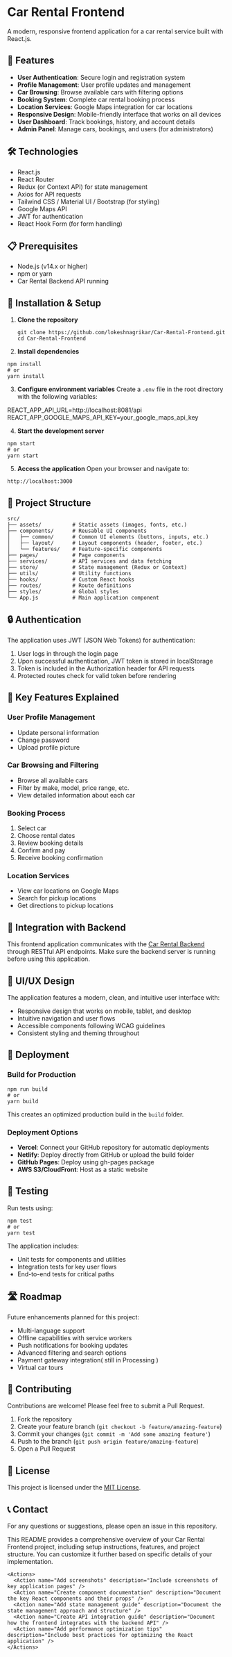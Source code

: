 # Car Rental Frontend

A modern, responsive frontend application for a car rental service built with React.js.

## 🚀 Features

- **User Authentication**: Secure login and registration system
- **Profile Management**: User profile updates and management
- **Car Browsing**: Browse available cars with filtering options
- **Booking System**: Complete car rental booking process
- **Location Services**: Google Maps integration for car locations
- **Responsive Design**: Mobile-friendly interface that works on all devices
- **User Dashboard**: Track bookings, history, and account details
- **Admin Panel**: Manage cars, bookings, and users (for administrators)

## 🛠️ Technologies

- React.js
- React Router
- Redux (or Context API) for state management
- Axios for API requests
- Tailwind CSS / Material UI / Bootstrap (for styling)
- Google Maps API
- JWT for authentication
- React Hook Form (for form handling)

## 📋 Prerequisites

- Node.js (v14.x or higher)
- npm or yarn
- Car Rental Backend API running

## 🔧 Installation & Setup

1. **Clone the repository**
   ```
   git clone https://github.com/lokeshnagrikar/Car-Rental-Frontend.git
   cd Car-Rental-Frontend
   ```

 2. **Install dependencies**
```
npm install
# or
yarn install
   ```


3. **Configure environment variables**
Create a `.env` file in the root directory with the following variables:


REACT_APP_API_URL=http://localhost:8081/api
REACT_APP_GOOGLE_MAPS_API_KEY=your_google_maps_api_key


4. **Start the development server**

```shellscript
npm start
# or
yarn start
```


5. **Access the application**
Open your browser and navigate to:

```
http://localhost:3000

   ```



## 📁 Project Structure

```
src/
├── assets/          # Static assets (images, fonts, etc.)
├── components/      # Reusable UI components
│   ├── common/      # Common UI elements (buttons, inputs, etc.)
│   ├── layout/      # Layout components (header, footer, etc.)
│   └── features/    # Feature-specific components
├── pages/           # Page components
├── services/        # API services and data fetching
├── store/           # State management (Redux or Context)
├── utils/           # Utility functions
├── hooks/           # Custom React hooks
├── routes/          # Route definitions
├── styles/          # Global styles
└── App.js           # Main application component
```

## 🔒 Authentication

The application uses JWT (JSON Web Tokens) for authentication:

1. User logs in through the login page
2. Upon successful authentication, JWT token is stored in localStorage
3. Token is included in the Authorization header for API requests
4. Protected routes check for valid token before rendering


## 📱 Key Features Explained

### User Profile Management

- Update personal information
- Change password
- Upload profile picture


### Car Browsing and Filtering

- Browse all available cars
- Filter by make, model, price range, etc.
- View detailed information about each car


### Booking Process

1. Select car
2. Choose rental dates
3. Review booking details
4. Confirm and pay
5. Receive booking confirmation


### Location Services

- View car locations on Google Maps
- Search for pickup locations
- Get directions to pickup locations


## 🔄 Integration with Backend

This frontend application communicates with the [Car Rental Backend](https://github.com/lokeshnagrikar/Car-Rental-Backend) through RESTful API endpoints. Make sure the backend server is running before using this application.

## 🎨 UI/UX Design

The application features a modern, clean, and intuitive user interface with:

- Responsive design that works on mobile, tablet, and desktop
- Intuitive navigation and user flows
- Accessible components following WCAG guidelines
- Consistent styling and theming throughout


## 🚢 Deployment

### Build for Production

```shellscript
npm run build
# or
yarn build
```

This creates an optimized production build in the `build` folder.

### Deployment Options

- **Vercel**: Connect your GitHub repository for automatic deployments
- **Netlify**: Deploy directly from GitHub or upload the build folder
- **GitHub Pages**: Deploy using gh-pages package
- **AWS S3/CloudFront**: Host as a static website


## 🧪 Testing

Run tests using:

```
npm test
# or
yarn test
```

The application includes:

- Unit tests for components and utilities
- Integration tests for key user flows
- End-to-end tests for critical paths


## 🛣️ Roadmap

Future enhancements planned for this project:

- Multi-language support
- Offline capabilities with service workers
- Push notifications for booking updates
- Advanced filtering and search options
- Payment gateway integration( still in Processing )
- Virtual car tours


## 🤝 Contributing

Contributions are welcome! Please feel free to submit a Pull Request.

1. Fork the repository
2. Create your feature branch (`git checkout -b feature/amazing-feature`)
3. Commit your changes (`git commit -m 'Add some amazing feature'`)
4. Push to the branch (`git push origin feature/amazing-feature`)
5. Open a Pull Request


## 📝 License

This project is licensed under the [MIT License](LICENSE).

## 📞 Contact

For any questions or suggestions, please open an issue in this repository.



This README provides a comprehensive overview of your Car Rental Frontend project, including setup instructions, features, and project structure. You can customize it further based on specific details of your implementation.
```
<Actions>
  <Action name="Add screenshots" description="Include screenshots of key application pages" />
  <Action name="Create component documentation" description="Document the key React components and their props" />
  <Action name="Add state management guide" description="Document the state management approach and structure" />
  <Action name="Create API integration guide" description="Document how the frontend integrates with the backend API" />
  <Action name="Add performance optimization tips" description="Include best practices for optimizing the React application" />
</Actions>

```
